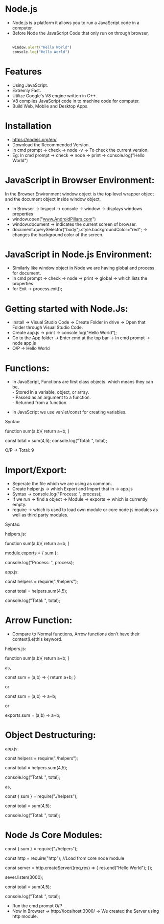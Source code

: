 # Node.js

- Node.js is a platform it allows you to run a JavaScript code in a computer.
- Before Node the JavaScript Code that only run on through browser,  
  &nbsp;  
  ```ruby
  window.alert("Hello World")
  console.log("Hello World")
  ```

# Features

- Using JavaScript.
- Extremly Fast.
- Utilize Google's V8 engine written in C++.
- V8 compiles JavaScript code in to machine code for computer.
- Build Web, Mobile and Desktop Apps.

# Installation

- https://nodejs.org/en/
- Download the Recommended Version.
- In cmd prompt -> check -> node -v -> To check the current version.
- Eg: In cmd prompt -> check -> node -> print -> console.log("Hello World")

# JavaScript in Browser Environment:

 In the Browser Environment window object is the top level wrapper object and the document object inside window object.
 
- In Browser -> Inspect -> console -> window -> displays windows properties
- window.open("www.AndroidPillars.com")
- window.document -> indicates the current screen of browser.
- document.querySelector("body").style.backgroundColor="red"; -> changes the background color of the screen.

# JavaScript in Node.js Environment:

- Similarly like window object in Node we are having global and process for document.
- In cmd prompt -> check -> node -> print -> global -> which lists the properties
- for Exit -> process.exit();

# Getting started with Node.Js:

- Install -> Visual Studio Code -> Create Folder in drive -> Open that Folder through Visual Studio Code.
- Create app.js -> print -> console.log("Hello World"); 
- Go to the App folder -> Enter cmd at the top bar -> In cmd prompt -> node app.js
- O/P -> Hello World

# Functions:

- In JavaScript, Functions are first class objects. which means they can be,
<br> - Stored in a variable, object, or array.
<br> - Passed as an argument to a function.
<br> - Returned from a function.

- In JavaScript we use var/let/const for creating variables.

Syntax:

function sum(a,b){
return a+b;
}

const total = sum(4,5);
console.log("Total: ", total);

O/P -> Total: 9

# Import/Export:

- Seperate the file which we are using as common.
- Create helper.js -> which Export and Import that in -> app.js
- Syntax -> console.log("Process: ", process);
- If we run -> find a object -> Module -> exports -> which is currently empty.
- require -> which is used to load own module or core node js modules as well as third party modules. 

Syntax:

helpers.js:

function sum(a,b){
return a+b;
}

module.exports = {
sum
};

console.log("Process: ", process);

app.js:

const helpers = require("./helpers");

const total = helpers.sum(4,5);

console.log("Total: ", total);

# Arrow Function:

- Compare to Normal functions, Arrow functions don't have their context(i.e)this keyword.

helpers.js:

function sum(a,b){
return a+b;
}

as,

const sum = (a,b) => {
return a+b;
}

or

const sum = (a,b) => a+b;

or

exports.sum = (a,b) => a+b;

# Object Destructuring:

app.js:

const helpers = require("./helpers");

const total = helpers.sum(4,5);

console.log("Total: ", total);

as,

const { sum } = require("./helpers");

const total = sum(4,5);

console.log("Total: ", total);

# Node Js Core Modules:

const { sum } = require("./helpers");

const http = require("http"); //Load from core node module

const server = http.createServer((req,res) => {
 res.end("Hello World");
 });
 
 sever.listen(3000);

const total = sum(4,5);

console.log("Total: ", total);

- Run the cmd prompt O/P
- Now in Browser -> http://localhost:3000/ -> We created the Server using http module.





















